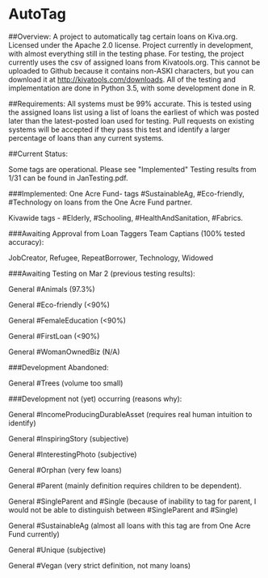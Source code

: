 # AutoTag

##Overview:
A project to automatically tag certain loans on Kiva.org.
Licensed under the Apache 2.0 license. 
Project currently in development, with almost everything still in the testing phase. 
For testing, the project currently uses the csv of assigned loans from Kivatools.org. This cannot be uploaded to Github because it contains non-ASKI characters, but you can download it at http://kivatools.com/downloads. 
All of the testing and implementation are done in Python 3.5, with some development done in R. 


##Requirements:
All systems must be 99% accurate. This is tested using the assigned loans list using a list of loans the earliest of which was posted later than the latest-posted loan used for testing.
Pull requests on existing systems will be accepted if they pass this test and identify a larger percentage of loans than any current systems.

##Current Status:

Some tags are operational. Please see "Implemented" Testing results from 1/31 can be found in JanTesting.pdf. 

###Implemented:
One Acre Fund- tags #SustainableAg, #Eco-friendly, #Technology on loans from the One Acre Fund partner.

Kivawide tags - #Elderly, #Schooling, #HealthAndSanitation, #Fabrics.

###Awaiting Approval from Loan Taggers Team Captians (100% tested accuracy):

JobCreator, Refugee, RepeatBorrower, Technology, Widowed

###Awaiting Testing on Mar 2 (previous testing results):

General #Animals (97.3%)

General #Eco-friendly (<90%)

General #FemaleEducation (<90%)

General #FirstLoan (<90%)

General #WomanOwnedBiz (N/A)

###Development Abandoned:

General #Trees (volume too small)

###Development not (yet) occurring (reasons why):

General #IncomeProducingDurableAsset (requires real human intuition to identify)

General #InspiringStory (subjective)

General #InterestingPhoto (subjective)

General #Orphan (very few loans)

General #Parent (mainly definition requires children to be dependent).

General #SingleParent and #Single (because of inability to tag for parent, I would not be able to distinguish between #SingleParent and #Single)

General #SustainableAg (almost all loans with this tag are from One Acre Fund currently)

General #Unique (subjective)

General #Vegan (very strict definition, not many loans)
